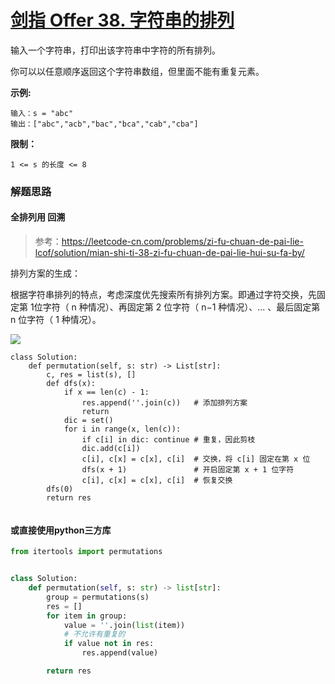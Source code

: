 # [剑指 Offer 38. 字符串的排列](https://leetcode-cn.com/problems/zi-fu-chuan-de-pai-lie-lcof/)

输入一个字符串，打印出该字符串中字符的所有排列。

 

你可以以任意顺序返回这个字符串数组，但里面不能有重复元素。

 

**示例:**

```
输入：s = "abc"
输出：["abc","acb","bac","bca","cab","cba"]
```

**限制：**

```
1 <= s 的长度 <= 8
```



### 解题思路

#### 全排列用  回溯

> 参考：https://leetcode-cn.com/problems/zi-fu-chuan-de-pai-lie-lcof/solution/mian-shi-ti-38-zi-fu-chuan-de-pai-lie-hui-su-fa-by/

排列方案的生成：

根据字符串排列的特点，考虑深度优先搜索所有排列方案。即通过字符交换，先固定第 1位字符（ n 种情况）、再固定第 2 位字符（ n−1 种情况）、... 、最后固定第 n 位字符（ 1 种情况）。

![](https://pic.leetcode-cn.com/1599403497-KXKQcp-Picture1.png)



```
class Solution:
    def permutation(self, s: str) -> List[str]:
        c, res = list(s), []
        def dfs(x):
            if x == len(c) - 1:
                res.append(''.join(c))   # 添加排列方案
                return
            dic = set()
            for i in range(x, len(c)):
                if c[i] in dic: continue # 重复，因此剪枝
                dic.add(c[i])
                c[i], c[x] = c[x], c[i]  # 交换，将 c[i] 固定在第 x 位
                dfs(x + 1)               # 开启固定第 x + 1 位字符
                c[i], c[x] = c[x], c[i]  # 恢复交换
        dfs(0)
        return res


```



#### 或直接使用python三方库

```python
from itertools import permutations


class Solution:
    def permutation(self, s: str) -> list[str]:
        group = permutations(s)
        res = []
        for item in group:
            value = ''.join(list(item))
            # 不允许有重复的
            if value not in res:
                res.append(value)

        return res

```

